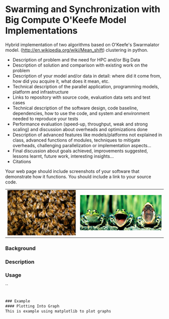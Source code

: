 # Swarming and Synchronization with Big Compute O'Keefe Model Implementations

Hybrid implementation of two algorithms based on O'Keefe's Swarmalator model.
(http://en.wikipedia.org/wiki/Mean_shift) clustering in python.

- Description of problem and the need for HPC and/or Big Data
- Description of solution and comparison with existing work on the problem
- Description of your model and/or data in detail: where did it come from, how did you acquire it, what does it mean, etc.
- Technical description of the parallel application, programming models, platform and infrastructure
- Links to repository with source code, evaluation data sets and test cases
- Technical description of the software design, code baseline, dependencies, how to use the code, and system and environment needed to reproduce your tests
- Performance evaluation (speed-up, throughput, weak and strong scaling) and discussion about overheads and optimizations done
- Description of advanced features like models/platforms not explained in class, advanced functions of modules, techniques to mitigate overheads, challenging parallelization or implementation aspects...
- Final discussion about goals achieved, improvements suggested, lessons learnt, future work, interesting insights…
- Citations

Your web page should include screenshots of your software that demonstrate how it functions. You should include a link to your source code.


<table>
<tr>
<td><img src="images/refs/bees.jpg"/></td>
<td><img src="images/refs/frogs.jpg"/></td>
</tr>
</table>

### Background

### Description


### Usage
``
```

### Example
#### Plotting Into Graph
This is example using matplotlib to plot graphs

